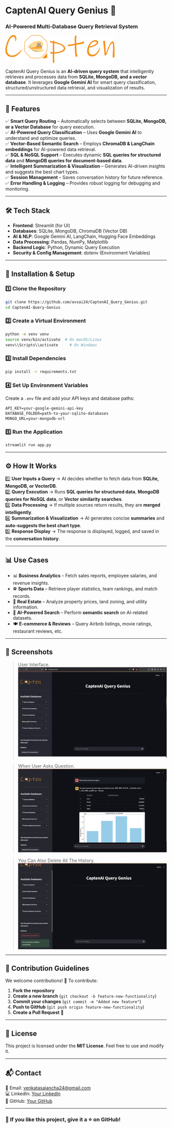 # **CaptenAI Query Genius 🚀**
### **AI-Powered Multi-Database Query Retrieval System**

![CaptenAI Logo](https://github.com/avsai24/CaptenAI_Query_Genius/blob/main/images/Capten_logo_full.png)  

CaptenAI Query Genius is an **AI-driven query system** that intelligently retrieves and processes data from **SQLite, MongoDB, and a vector database**. It leverages **Google Gemini AI** for smart query classification, structured/unstructured data retrieval, and visualization of results.  

---

## **📌 Features**  

✅ **Smart Query Routing** – Automatically selects between **SQLite, MongoDB, or a Vector Database** for query execution.  
✅ **AI-Powered Query Classification** – Uses **Google Gemini AI** to understand and optimize queries.  
✅ **Vector-Based Semantic Search** – Employs **ChromaDB & LangChain embeddings** for AI-powered data retrieval.  
✅ **SQL & NoSQL Support** – Executes dynamic **SQL queries for structured data** and **MongoDB queries for document-based data**.  
✅ **Intelligent Summarization & Visualization** – Generates AI-driven insights and suggests the best chart types.  
✅ **Session Management** – Saves conversation history for future reference.  
✅ **Error Handling & Logging** – Provides robust logging for debugging and monitoring.  

---

## **🛠️ Tech Stack**
- **Frontend**: Streamlit (for UI)
- **Databases**: SQLite, MongoDB, ChromaDB (Vector DB)
- **AI & NLP**: Google Gemini AI, LangChain, Hugging Face Embeddings
- **Data Processing**: Pandas, NumPy, Matplotlib
- **Backend Logic**: Python, Dynamic Query Execution
- **Security & Config Management**: dotenv (Environment Variables)

---

## **🔧 Installation & Setup**
### **1️⃣ Clone the Repository**
```bash
git clone https://github.com/avsai24/CaptenAI_Query_Genius.git
cd CaptenAI-Query-Genius
```

### **2️⃣ Create a Virtual Environment**
```bash
python -m venv venv
source venv/bin/activate  # On macOS/Linux
venv\\Scripts\\activate     # On Windows
```

### **3️⃣ Install Dependencies**
```bash
pip install -r requirements.txt
```

### **4️⃣ Set Up Environment Variables**
Create a `.env` file and add your API keys and database paths:
```
API_KEY=your-google-gemini-api-key
DATABASE_FOLDER=path-to-your-sqlite-databases
MONGO_URL=your-mongodb-url
```

### **5️⃣ Run the Application**
```bash
streamlit run app.py
```

---

## **⚙️ How It Works**
1️⃣ **User Inputs a Query** → AI decides whether to fetch data from **SQLite, MongoDB, or VectorDB**.  
2️⃣ **Query Execution** → Runs **SQL queries for structured data**, **MongoDB queries for NoSQL data**, or **Vector similarity searches**.  
3️⃣ **Data Processing** → If multiple sources return results, they are **merged intelligently**.  
4️⃣ **Summarization & Visualization** → AI generates concise **summaries** and **auto-suggests the best chart type**.  
5️⃣ **Response Display** → The response is displayed, logged, and saved in the **conversation history**.  

---

## **📊 Use Cases**
- 📊 **Business Analytics** – Fetch sales reports, employee salaries, and revenue insights.  
- ⚽ **Sports Data** – Retrieve player statistics, team rankings, and match records.  
- 🏡 **Real Estate** – Analyze property prices, land zoning, and utility information.  
- 🤖 **AI-Powered Search** – Perform **semantic search** on AI-related datasets.  
- 🍽️ **E-commerce & Reviews** – Query Airbnb listings, movie ratings, restaurant reviews, etc.  

---

## **📸 Screenshots**
> User Interface.
![User Interface](https://github.com/avsai24/CaptenAI_Query_Genius/blob/main/images/first_image.png)

>When User Asks Question.
![User Question](https://github.com/avsai24/CaptenAI_Query_Genius/blob/main/images/second_image.png)

>You Can Also Delete All The History.
![Deleting History](https://github.com/avsai24/CaptenAI_Query_Genius/blob/main/images/third_image.png)
---

## **📜 Contribution Guidelines**
We welcome contributions! 🚀 To contribute:  
1. **Fork the repository**  
2. **Create a new branch** (`git checkout -b feature-new-functionality`)  
3. **Commit your changes** (`git commit -m "Added new feature"`)  
4. **Push to GitHub** (`git push origin feature-new-functionality`)  
5. **Create a Pull Request** 🎉  

---

## **📄 License**
This project is licensed under the **MIT License**. Feel free to use and modify it.  

---

## **📬 Contact**
📧 Email: venkatasaiancha24@gmail.com  
💻 LinkedIn: [Your LinkedIn](https://www.linkedin.com/in/venkatasaiancha/)  
📂 GitHub: [Your GitHub](https://github.com/avsai24)  

---

### **🌟 If you like this project, give it a ⭐ on GitHub!**

